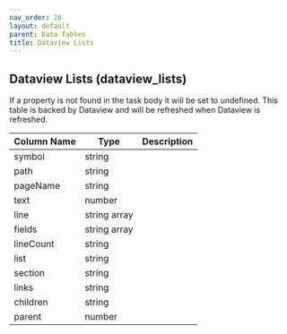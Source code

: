 ```yaml
---
nav_order: 26
layout: default
parent: Data Tables
title: Dataview Lists
---
```

## Dataview Lists (dataview_lists)

If a property is not found in the task body it will be set to undefined. This table
is backed by Dataview and will be refreshed when Dataview is refreshed.

| Column Name | Type         | Description |
| ----------- | ------------ | ----------- |
| symbol      | string       |             |
| path        | string       |             |
| pageName    | string       |             |
| text        | number       |             |
| line        | string array |             |
| fields      | string array |             |
| lineCount   | string       |             |
| list        | string       |             |
| section     | string       |             |
| links       | string       |             |
| children    | string       |             |
| parent      | number       |             |

